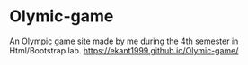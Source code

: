 # Olymic-game
An Olympic game site made by me during the 4th semester in Html/Bootstrap lab.
https://ekant1999.github.io/Olymic-game/

